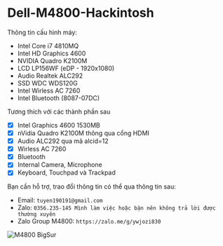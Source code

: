 # Dell-M4800-Hackintosh
 
Thông tin cấu hình máy:
- Intel Core i7 4810MQ
- Intel HD Graphics 4600
- NVIDIA Quadro K2100M
- LCD LP156WF (eDP - 1920x1080)
- Audio Realtek ALC292
- SSD WDC WDS120G
- Intel Wirless AC 7260
- Intel Bluetooth (8087-07DC)

Tương thích với các thành phần sau
- [x] Intel Graphics 4600 1530MB
- [x] nVidia Quadro K2100M thông qua cổng HDMI
- [x] Audio ALC292 qua mã alcid=12
- [x] Wirless AC 7260
- [x] Bluetooth
- [x] Internal Camera, Microphone
- [x] Keyboard, Touchpad và Trackpad

Bạn cần hỗ trợ, trao đổi thông tin có thể qua thông tin sau:
* Email: `tuyen190191@gmail.com`
* Zalo: `0356.235-145 Mình làm việc hoặc bận nên không trả lời được thường xuyên`
* Zalo Group M4800: `https://zalo.me/g/ywjozi830`


![M4800 BigSur](https://github.com/lienkheict/Dell-M4800-Hackintosh/blob/main/Bigsur.png)
